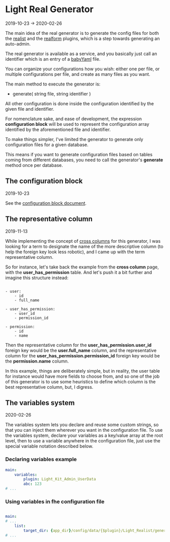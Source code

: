 Light Real Generator
================
2019-10-23 -> 2020-02-26




The main idea of the real generator is to generate the config files for both the [realist](https://github.com/lingtalfi/Light_Realist) and the [realform](https://github.com/lingtalfi/Light_Realform) plugins,
which is a step towards generating an auto-admin.


The real generator is available as a service, and you basically just call an identifier which is an entry of a [babyYaml](https://github.com/lingtalfi/BabyYaml) file.


You can organize your configurations how you wish: either one per file, or multiple configurations per file, and create as many files as you want.

The main method to execute the generator is: 


- generate( string file, string identifier )



All other configuration is done inside the configuration identified by the given file and identifier.



For nomenclature sake, and ease of development, the expression **configuration block** will be used to represent the configuration
array identified by the aforementioned file and identifier.


To make things simpler, I've limited the generator to generate only configuration files for a given database.

This means if you want to generate configuration files based on tables coming from different databases, you need to call the generator's **generate** method
once per database.





The configuration block
--------------
2019-10-23


See the [configuration block document](https://github.com/lingtalfi/Light_RealGenerator/blob/master/doc/pages/realgen-configuration-block.md).





The representative column
---------------
2019-11-13


While implementing the concept of [cross columns](https://github.com/lingtalfi/Light_Realist/blob/master/doc/pages/crossed-column.md) for this generator,
I was looking for a term to designate the name of the more descriptive column (to help the foreign key look less robotic),
and I came up with the term representative column.

So for instance, let's take back the example from the **cross column** page, with the **user_has_permission** table.
And let's push it a bit further and imagine this structure instead:


```text

- user:
    - id
    - full_name

- user_has_permission:
    - user_id
    - permission_id

- permission:
    - id
    - name

```

Then the representative column for the **user_has_permission.user_id** foreign key would be the **user.full_name** column,
and the representative column for the **user_has_permission.permission_id** foreign key would be the **permission.name** column.


In this example, things are deliberately simple, but in reality, the user table for instance would have more fields to choose from,
and so one of the job of this generator is to use some heuristics to define which column is the best representative
column, but, I digress. 




The variables system
------------
2020-02-26

The variables system lets you declare and reuse some custom strings, so that you can inject them wherever you want in the configuration file.
To use the variables system, declare your variables as a key/value array at the root level, then to use a variable anywhere in the configuration file,
just use the special variable notation described below.


### Declaring variables example

```yaml
main:
    variables:
        plugin: Light_Kit_Admin_UserData
        abc: 123
# ...
```


### Using variables in fhe configuration file

```yaml

main:
# ...
    list:
        target_dir: {app_dir}/config/data/{$plugin}/Light_Realist/generated
# ...

```



 







